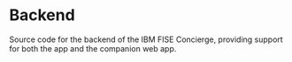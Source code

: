 # Backend
Source code for the backend of the IBM FISE Concierge, providing support for both the app and the companion web app.